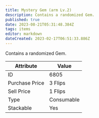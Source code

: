 ```yaml
---
title: Mystery Gem (arm Lv.2)
description: Contains a randomized Gem.
published: true
date: 2023-08-21T05:31:48.384Z
tags: items
editor: markdown
dateCreated: 2023-02-17T06:51:33.886Z
---
```


Contains a randomized Gem.

|Attribute|Value|
|-|-|
|ID|6805|
|Purchase Price|3 Flips|
|Sell Price|1 Flips|
|Type|Consumable|
|Stackable|Yes|

